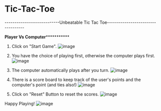 # Tic-Tac-Toe

----------------------------Unbeatable Tic Tac Toe-----------------------------------

****************************Player Vs Computer***************************************

1. Click on "Start Game".
![image](https://user-images.githubusercontent.com/107808248/180944917-f88d980c-89b6-4781-8e73-d75901238b73.png)

2. You have the choice of playing first, otherwise the computer plays first.
![image](https://user-images.githubusercontent.com/107808248/180945052-bca4da41-a5a2-41ca-bbe4-7ccd8a8733bf.png)
4. The computer automatically plays after you turn.
![image](https://user-images.githubusercontent.com/107808248/180945172-2cefe4c0-2915-445c-89c7-d68e7dfb6b04.png)

5. There is a score board to keep track of the user's points and the computer's point (and ties also!)
![image](https://user-images.githubusercontent.com/107808248/180945325-9d420699-ad44-4e8d-a601-7562491c60ca.png)

6. Click on "Reset" Button to reset the scores.
![image](https://user-images.githubusercontent.com/107808248/180945459-0c0d8c62-d719-4847-b4d1-e569e95aed50.png)

Happy Playing!
![image](https://user-images.githubusercontent.com/107808248/180945545-7ca964f9-2fb0-49fe-af6a-0761be866701.png)
